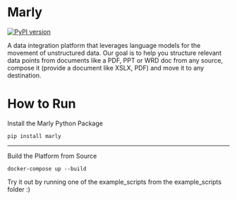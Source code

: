 # Marly
[![PyPI version](https://img.shields.io/pypi/v/marly.svg)](https://pypi.org/project/marly/)

A data integration platform that leverages language models for the movement of unstructured data. Our goal is to help you structure relevant data points from documents like a PDF, PPT or WRD doc from any source, compose it (provide a document like XSLX, PDF) and move it to any destination.

# How to Run
Install the Marly Python Package
```
pip install marly
```

---
Build the Platform from Source
```
docker-compose up --build
```

Try it out by running one of the example_scripts from the example_scripts folder :)
